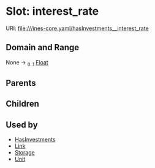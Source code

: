 
# Slot: interest_rate



URI: [file:///ines-core.yaml/hasInvestments__interest_rate](file:///ines-core.yaml/hasInvestments__interest_rate)


## Domain and Range

None &#8594;  <sub>0..1</sub> [Float](types/Float.md)

## Parents


## Children


## Used by

 * [HasInvestments](HasInvestments.md)
 * [Link](Link.md)
 * [Storage](Storage.md)
 * [Unit](Unit.md)
